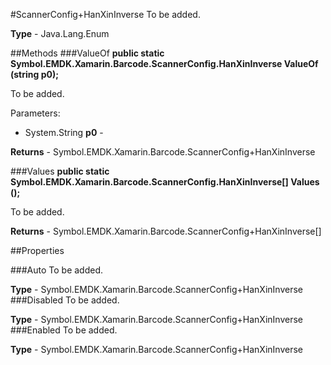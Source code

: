 #ScannerConfig+HanXinInverse
To be added.

**Type** - Java.Lang.Enum

##Methods
###ValueOf
**public static Symbol.EMDK.Xamarin.Barcode.ScannerConfig.HanXinInverse ValueOf (string p0);**

To be added.

Parameters: 

* System.String **p0** - 

**Returns** - Symbol.EMDK.Xamarin.Barcode.ScannerConfig+HanXinInverse

###Values
**public static Symbol.EMDK.Xamarin.Barcode.ScannerConfig.HanXinInverse[] Values ();**

To be added.


**Returns** - Symbol.EMDK.Xamarin.Barcode.ScannerConfig+HanXinInverse[]

##Properties

###Auto
To be added.

**Type** - Symbol.EMDK.Xamarin.Barcode.ScannerConfig+HanXinInverse
###Disabled
To be added.

**Type** - Symbol.EMDK.Xamarin.Barcode.ScannerConfig+HanXinInverse
###Enabled
To be added.

**Type** - Symbol.EMDK.Xamarin.Barcode.ScannerConfig+HanXinInverse


